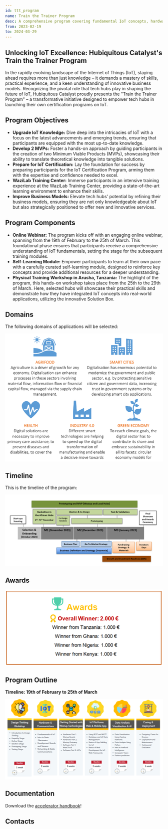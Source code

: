 ```yaml
---
id: ttt_program
name: Train the Trainer Program
desc: A comprehensive program covering fundamental IoT concepts, hardware, application development and how to make Hubs to be self sustainable.
from: 2023-02-19
to: 2024-03-29
---
```


<!-- ![hubiquitous logo](hubiquitous-logo.png) -->

## Unlocking IoT Excellence: Hubiquitous Catalyst's Train the Trainer Program
In the rapidly evolving landscape of the Internet of Things (IoT), staying ahead requires more than just knowledge – it demands a mastery of skills, practical experience, and a keen understanding of innovative business models. Recognizing the pivotal role that tech hubs play in shaping the future of IoT, Hubiquitous Catalyst proudly presents the "Train the Trainer Program" – a transformative initiative designed to empower tech hubs in launching their own certification programs on IoT.

## Program Objectives

- **Upgrade IoT Knowledge:** Dive deep into the intricacies of IoT with a focus on the latest advancements and emerging trends, ensuring that participants are equipped with the most up-to-date knowledge.
- **Develop 2 MVPs:** Foster a hands-on approach by guiding participants in the creation of two Minimum Viable Products (MVPs), showcasing their ability to translate theoretical knowledge into tangible solutions.
- **Prepare for IoT Certification:** Lay the foundation for success by preparing participants for the IoT Certification Program, arming them with the expertise and confidence needed to excel.
- **WaziLab Training Center:** Immerse participants in an intensive training experience at the WaziLab Training Center, providing a state-of-the-art learning environment to enhance their skills.
- **Improve Business Models:** Elevate tech hubs' potential by refining their business models, ensuring they are not only knowledgeable about IoT but also strategically positioned to offer new and innovative services.

## Program Components

- **Online Webinar:** The program kicks off with an engaging online webinar, spanning from the 19th of February to the 25th of March. This foundational phase ensures that participants receive a comprehensive understanding of IoT fundamentals, setting the stage for the subsequent training modules.
- **Self-Learning Module:** Empower participants to learn at their own pace with a carefully curated self-learning module, designed to reinforce key concepts and provide additional resources for a deeper understanding.
- **Physical Training Workshop in Arusha, Tanzania:** The highlight of the program, this hands-on workshop takes place from the 25th to the 29th of March. Here, selected hubs will showcase their practical skills and demonstrate how they have integrated IoT concepts into real-world applications, utilizing the innovative Solution Box.

## Domains

The following domains of applications will be selected:

![domains](img/domains.png)

## Timeline

This is the timeline of the program:

![timeline](img/timeline.png)

## Awards

![awards](img/awards.png)

## Program Outline
**Timeline: 19th of February to 25th of March**

![awards](img/program_outline.png)


## Documentation

Download the [accelerator handbook](https://hubiquitous.eu/wp-content/uploads/2022/05/Hubiquitous-1st-Open-Call-Guide-for-Applicants.pdf)!

## Contacts
